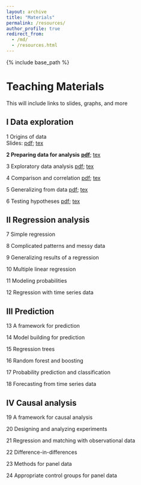 ```yaml
---
layout: archive
title: "Materials"
permalink: /resources/
author_profile: true
redirect_from:
  - /md/
  - /resources.html
---
```


{% include base_path %}

# Teaching Materials
This will include links to slides, graphs, and more



## I Data exploration
1 Origins of data  
Slides: [pdf](/files/ch01-slides.pdf); [tex](/files/ch01-slides.tex)  

**2 Preparing data for analysis**
[**pdf**](/files/ch02-slides.pdf); [tex](/files/ch02-slides.tex)   

3 Exploratory data analysis
[pdf](ch01_slides.pdf); [tex](ch01_slides.tex)

4 Comparison and correlation
[pdf](ch01_slides.pdf); [tex](ch01_slides.tex)

5 Generalizing from data
[pdf](ch01_slides.pdf); [tex](ch01_slides.tex)

6 Testing hypotheses
[pdf](ch01_slides.pdf); [tex](ch01_slides.tex)


## II Regression analysis
7 Simple regression

8 Complicated patterns and messy data

9 Generalizing results of a regression

10 Multiple linear regression

11 Modeling probabilities

12 Regression with time series data


## III Prediction
13 A framework for prediction

14 Model building for prediction

15 Regression trees

16 Random forest and boosting

17 Probability prediction and classification

18 Forecasting from time series data



## IV Causal analysis
19 A framework for causal analysis

20 Designing and analyzing experiments

21 Regression and matching with observational data

22 Difference-in-differences

23 Methods for panel data

24 Appropriate control groups for panel data
